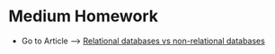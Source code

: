 # Medium Homework

- Go to Article --> [Relational databases vs non-relational databases](https://medium.com/@emre.pala/differeces-between-relational-databases-and-non-relational-databases-1396b924dc75)
